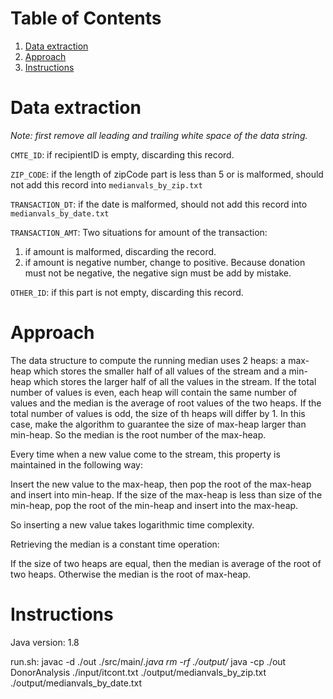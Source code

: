 # Table of Contents
1. [Data extraction](README.md#Data-extraction)
2. [Approach](README.md#Approach)
3. [Instructions](README.md#Instructions)


# Data extraction
_Note: first remove all leading and trailing white space of the data string._

`CMTE_ID`: if recipientID is empty, discarding this record.

`ZIP_CODE`: if the length of zipCode part is less than 5 or is malformed, should not add this record into `medianvals_by_zip.txt`

`TRANSACTION_DT`: if the date is malformed, should not add this record into `medianvals_by_date.txt`

`TRANSACTION_AMT`: Two situations for amount of the transaction:
1. if amount is malformed, discarding the record.
2. if amount is negative number, change to positive. Because donation must not be negative, the negative sign must be add by mistake.

`OTHER_ID`: if this part is not empty, discarding this record.

# Approach

The data structure to compute the running median uses 2 heaps: a max-heap which stores the smaller half of all values of the stream and a min-heap which stores the larger half of all the values in the stream. If the total number of values is even, each heap will contain the same number of values and the median is the average of root values of the two heaps. If the total number of values is odd, the size of th heaps will differ by 1. In this case, make the algorithm to guarantee the size of max-heap larger than min-heap. So the median is the root number of the max-heap.

Every time when a new value come to the stream, this property is maintained in the following way:

Insert the new value to the max-heap, then pop the root of the max-heap and insert into min-heap. If the size of the max-heap is less than size of the min-heap, pop the root of the min-heap and insert into the max-heap.

So inserting a new value takes logarithmic time complexity.

Retrieving the median is a constant time operation:

If the size of two heaps are equal, then the median is average of the root of two heaps. 
Otherwise the median is the root of max-heap.


# Instructions
Java version: 1.8

run.sh:
javac -d ./out ./src/main/*.java
rm -rf ./output/*
java -cp ./out DonorAnalysis ./input/itcont.txt ./output/medianvals_by_zip.txt ./output/medianvals_by_date.txt